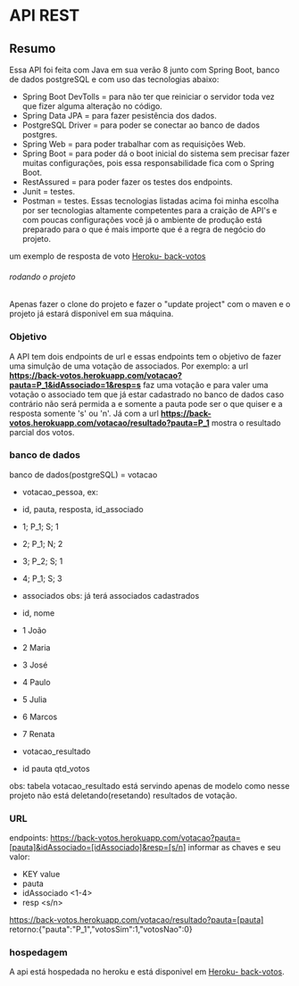 # API REST
## Resumo
Essa API foi feita com Java em sua verão 8 junto com Spring Boot, banco de dados postgreSQL e com uso
das tecnologias abaixo: 

- Spring Boot DevTolls = para não ter que reiniciar o servidor toda vez que fizer alguma alteração no código.
- Spring Data JPA = para fazer pesistência dos dados.
- PostgreSQL Driver = para poder se conectar ao banco de dados postgres.
- Spring Web = para poder trabalhar com as requisições Web.
- Spring Boot = para poder dá o boot inicial do sistema sem precisar fazer muitas configurações, pois essa responsabilidade fica com o Spring Boot.
- RestAssured = para poder fazer os testes dos endpoints.
- Junit = testes.
- Postman = testes.
Essas tecnologias listadas acima foi minha escolha por ser tecnologias altamente competentes para a craição de API's e com poucas configurações você já
o ambiente de produção está preparado para o que é mais importe que é a regra de negócio do projeto. 

um exemplo de resposta de voto [Heroku- back-votos](https://back-votos.herokuapp.com/votacao/resultado?pauta=P_1)

###### rodando o projeto
Apenas fazer o clone do projeto e fazer o "update project" com o maven e o projeto já estará disponivel em sua máquina.

### Objetivo 
A API tem dois endpoints de url e essas endpoints tem o objetivo de fazer uma simulção de uma votação de associados. Por exemplo: 
a url **https://back-votos.herokuapp.com/votacao?pauta=P_1&idAssociado=1&resp=s** 
faz uma votação e para valer uma votação o associado tem que já estar cadastrado no banco de dados caso contrário não será permida a
e somente a pauta pode ser o que quiser e a resposta somente 's' ou 'n'.
Já com a url **https://back-votos.herokuapp.com/votacao/resultado?pauta=P_1** mostra o resultado parcial dos votos.

### banco de dados
banco de dados(postgreSQL) = votacao
- votacao_pessoa, ex:
- id,  pauta,  resposta,  id_associado
- 1;   P_1;		S;	    1
- 2;   P_1;		N;       2
- 3;   P_2;		S;       1
- 4;   P_1;		S;       3

- associados obs: já terá associados cadastrados
- id, nome
- 1	João
- 2	Maria
- 3	José
- 4	Paulo
- 5	Julia
- 6	Marcos
- 7	Renata

- votacao_resultado
- id  pauta  qtd_votos

obs: tabela votacao_resultado está servindo apenas de modelo como nesse
projeto não está deletando(resetando) resultados de votação.

### URL
endpoints:
https://back-votos.herokuapp.com/votacao?pauta=[pauta]&idAssociado=[idAssociado]&resp=[s/n]
informar as chaves e seu valor:
-  KEY			    value
- pauta			    <pauta>
- idAssociado	    <1-4>
- resp			    <s/n>

https://back-votos.herokuapp.com/votacao/resultado?pauta=[pauta]
retorno:{"pauta":"P_1","votosSim":1,"votosNao":0}
    
### hospedagem
A api está hospedada no heroku e está disponivel em [Heroku- back-votos](https://back-votos.herokuapp.com/votacao/resultado?pauta=P_1).
